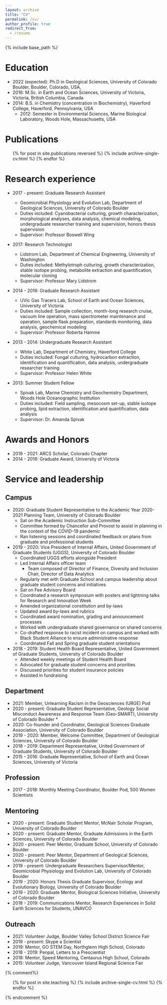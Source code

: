 ```yaml
---
layout: archive
title: "CV"
permalink: /cv/
author_profile: true
redirect_from:
  - /resume
---
```


{% include base_path %}

Education
======
* 2022 (expected): Ph.D in Geological Sciences, University of Colorado Boulder, Boulder, Colorado, USA,
* 2016: M.Sc. in Earth and Ocean Sciences, University of Victoria, Victoria, British Columbia, Canada
* 2014: B.S. in Chemistry (concentration in Biochemistry), Haverford College, Haverford, Pennsylvania, USA
  * 2012: Semester in Environmental Sciences, Marine Biological Laboratory, Woods Hole, Massachusetts, USA

Publications
======
  <ul>{% for post in site.publications reversed %}
    {% include archive-single-cv.html %}
  {% endfor %}</ul>
  
<!---
Talks
======
  <ul>{% for post in site.talks %}
    {% include archive-single-talk-cv.html %}
  {% endfor %}</ul>
--->
  
<!---
Teaching
======
  <ul>{% for post in site.teaching %}
    {% include archive-single-cv.html %}
  {% endfor %}</ul>
--->

Research experience
======
* 2017 - present: Graduate Research Assistant
  * Geomicrobial Physiology and Evolution Lab, Department of Geological Sciences, University of Colorado Boulder
  * Duties included: Cyanobacterial culturing, growth characterization, morphological analyses, data analysis, chemical modeling, undergraduate researcher training and supervision, honors thesis supervision
  * Supervisor: Professor Boswell Wing

* 2017: Research Technologist
  * Lidstrom Lab, Department of Chemical Engineering, University of Washington
  * Duties included: Methylotroph culturing, growth characterization, stable isotope probing, metabolite extraction and quantification, molecular cloning
  * Supervisor: Professor Mary Lidstrom

* 2014 - 2016: Graduate Research Assistant
  * UVic Gas Tracers Lab, School of Earth and Ocean Sciences, University of Victoria
  * Duties included: Sample collection, month-long research cruise, vacuum line operation, mass spectrometer maintenance and operation, sample flask preparation, standards monitoring, data analysis, geochemical modeling
  * Supervisor: Professor Roberta Hamme

* 2013 - 2014: Undergraduate Research Assistant
  * White Lab, Department of Chemistry, Haverford College
  * Duties included: Fungal culturing, hydrocarbon extraction, identification and quantification, data analysis, undergraduate researcher training
  * Supervisor: Professor Helen White

* 2013: Summer Student Fellow
  * Spivak Lab, Marine Chemistry and Geochemistry Department, Woods Hole Oceanographic Institution
  * Duties included: Field sampling, mesocosm set-up, stable isotope probing, lipid extraction, identification and quantification, data analysis
  * Supervisor: Dr. Amanda Spivak

Awards and Honors
======
* 2019 - 2021: ARCS Scholar, Colorado Chapter
* 2014 - 2016: Graduate Award, University of Victoria

<!---
Fellowships
======
--->

<!---
Grants
======
--->

Service and leadership
======
## Campus
* 2020: Graduate Student Representative to the Academic Year 2020-2021 Planning Team, University of Colorado Boulder
  * Sat on the Academic Instruction Sub-Committee
  * Committee formed by Chancellor and Provost to assist in planning in the context of the COVID-19 pandemic
  * Ran listening sessions and coordinated feedback on plans from graduate and professional students
* 2019 - 2020: Vice President of Internal Affairs, United Government of Graduate Students (UGGS), University of Colorado Boulder
  * Coordinated UGGS efforts alongside President
  * Led Internal Affairs officer team
    * Team composed of Director of Finance, Diversity and Inclusion Chair, Director of Data Analytics
  * Regularly met with Graduate School and campus leadership about graduate student concerns and initiatives
  * Sat on Fee Advisory Board
  * Coordinated a research symposium with posters and lightning talks for Research and Innovation Week
  * Amended organizational constitution and by-laws
  * Updated award by-laws and rubrics
  * Coordinated award nomination, grading and announcement processes
  * Worked with undergraduate shared governance on shared concerns
  * Co-drafted response to racist incident on campus and worked with Black Student Alliance to ensure administrative response
  * Coordinated Fall and Spring graduate student orientations
* 2018 - 2019: Student Health Board Representative, United Government of Graduate Students, University of Colorado Boulder
  * Attended weekly meetings of Student Health Board
  * Advocated for graduate student concerns and priorities
  * Discussed priorities for student insurance policies
  * Assisted in fundraising

## Department
* 2021: Member, Unlearning Racism in the Geosciences (URGE) Pod
* 2020 - present: Graduate Student Representative, Geology Social Misconduct Awareness and Response Team (Geo-SMART), University of Colorado Boulder
  * 
* 2020: Co-founder and Coordinator, Geological Sciences Graduate Association, University of Colorado Boulder
* 2019 - 2020: Member, Welcome Committee, Department of Geological Sciences, University of Colorado Boulder
* 2018 - 2019: Department Representative, United Government of Graduate Students, University of Colorado Boulder
* 2015 - 2016: Graduate Representative, School of Earth and Ocean Sciences, University of Victoria

## Profession
* 2017 - 2018: Monthly Meeting Coordinator, Boulder Pod, 500 Women Scientists

## Mentoring
* 2020 - present: Graduate Student Mentor, McNair Scholar Program, University of Colorado Boulder
* 2020 - present: Graduate Mentor, Graduate Admissions in the Earth Sciences, University of Colorado Boulder
* 2020 - present: Peer Mentor, Graduate School, University of Colorado Boulder
* 2020 - present: Peer Mentor, Department of Geological Sciences, University of Colorado Boulder
* 2019 - present: Undergraduate Researchers Supervisor/Mentor, Geomicrobial Physiology and Evolution Lab, University of Colorado Boulder
* 2019 - 2020: Honors Thesis Graduate Supervisor, Ecology and Evolutionary Biology, University of Colorado Boulder
* 2019 - 2020: Graduate Mentor, Biological Sciences Initiative, University of Colorado Boulder
* 2018 - 2019: Communications Mentor, Research Experiences in Solid Earth Sciences for Students, UNAVCO

## Outreach
* 2021: Volunteer Judge, Boulder Valley School District Science Fair
* 2019 - present: Skype a Scientist
* 2019: Mentor, GO STEM Day, Northglenn High School, Colorado
* 2018 - 2019: Penpal, Letters to a Prescientist
* 2018: Mentor, Speed Mentoring, Centaurus High School, Colorado
* 2015: Volunteer Judge, Vancouver Island Regional Science Fair

<!---
Skills
======
* Skill 1
--->

<!---
This is a comment. Below this is commented liquid syntax.
--->

{% comment%}
  <ul>{% for post in site.teaching %}
    {% include archive-single-cv.html %}
  {% endfor %}</ul>
{% endcomment %}
